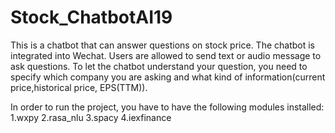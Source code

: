 # Stock_ChatbotAI19

This is a chatbot that can answer questions on stock price. The chatbot is integrated into Wechat. Users are allowed to send text or audio message to ask questions. 
To let the chatbot understand your question, you need to specify which company you are asking and what kind of information(current price,historical price, EPS(TTM)).

In order to run the project, you have to have the following modules installed: 1.wxpy 2.rasa_nlu 3.spacy  4.iexfinance 
